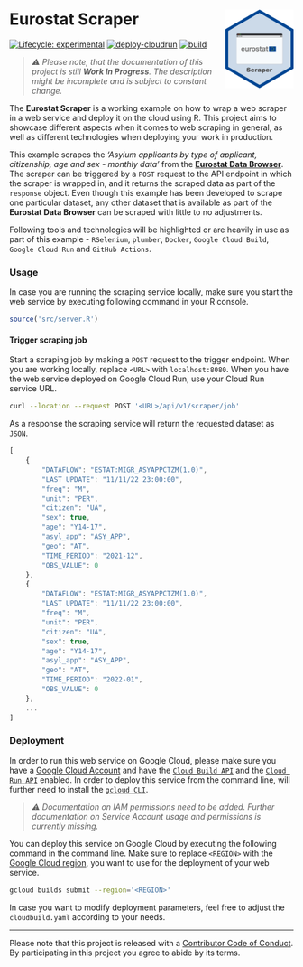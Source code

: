 
<!-- README.md is generated from README.Rmd. Please edit that file -->

# Eurostat Scraper <img src="man/figures/logo.png" align="right" height="139"/>

<!-- badges: start -->

[![Lifecycle:
experimental](https://lifecycle.r-lib.org/articles/figures/lifecycle-experimental.svg)](https://lifecycle.r-lib.org/articles/stages.html#experimental)
[![deploy-cloudrun](https://github.com/data-for-good-concepts/eurostat-scraper/actions/workflows/deploy-cloudrun.yaml/badge.svg)](https://github.com/data-for-good-concepts/eurostat-scraper/actions/workflows/deploy-cloudrun.yaml)
[![build](https://github.com/data-for-good-concepts/eurostat-scraper/actions/workflows/dry-run-docker-build.yaml/badge.svg)](https://github.com/data-for-good-concepts/eurostat-scraper/actions/workflows/dry-run-docker-build.yaml)

<!-- badges: end -->

> *⚠️ Please note, that the documentation of this project is still
> **Work In Progress**. The description might be incomplete and is
> subject to constant change.*

The **Eurostat Scraper** is a working example on how to wrap a web
scraper in a web service and deploy it on the cloud using R. This
project aims to showcase different aspects when it comes to web scraping
in general, as well as different technologies when deploying your work
in production.

This example scrapes the *‘Asylum applicants by type of applicant,
citizenship, age and sex - monthly data’* from the [**Eurostat Data
Browser**](https://ec.europa.eu/eurostat/databrowser/view/MIGR_ASYAPPCTZM/default/table?lang=en).
The scraper can be triggered by a `POST` request to the API endpoint in
which the scraper is wrapped in, and it returns the scraped data as part
of the `response` object. Even though this example has been developed to
scrape one particular dataset, any other dataset that is available as
part of the **Eurostat Data Browser** can be scraped with little to no
adjustments.

Following tools and technologies will be highlighted or are heavily in
use as part of this example - `RSelenium`, `plumber`, `Docker`,
`Google Cloud Build`, `Google Cloud Run` and `GitHub Actions`.

### Usage

In case you are running the scraping service locally, make sure you
start the web service by executing following command in your R console.

``` r
source('src/server.R')
```

#### Trigger scraping job

Start a scraping job by making a `POST` request to the trigger endpoint.
When you are working locally, replace `<URL>` with `localhost:8080`.
When you have the web service deployed on Google Cloud Run, use your
Cloud Run service URL.

``` bash
curl --location --request POST '<URL>/api/v1/scraper/job'
```

As a response the scraping service will return the requested dataset as
`JSON`.

``` js
[
    {
        "DATAFLOW": "ESTAT:MIGR_ASYAPPCTZM(1.0)",
        "LAST UPDATE": "11/11/22 23:00:00",
        "freq": "M",
        "unit": "PER",
        "citizen": "UA",
        "sex": true,
        "age": "Y14-17",
        "asyl_app": "ASY_APP",
        "geo": "AT",
        "TIME_PERIOD": "2021-12",
        "OBS_VALUE": 0
    },
    {
        "DATAFLOW": "ESTAT:MIGR_ASYAPPCTZM(1.0)",
        "LAST UPDATE": "11/11/22 23:00:00",
        "freq": "M",
        "unit": "PER",
        "citizen": "UA",
        "sex": true,
        "age": "Y14-17",
        "asyl_app": "ASY_APP",
        "geo": "AT",
        "TIME_PERIOD": "2022-01",
        "OBS_VALUE": 0
    },
    ...
]
```

### Deployment

In order to run this web service on Google Cloud, please make sure you
have a [Google Cloud Account](https://cloud.google.com/) and have the
[`Cloud Build API`](https://console.cloud.google.com/apis/library/cloudbuild.googleapis.com)
and the
[`Cloud Run API`](https://console.cloud.google.com/apis/library/run.googleapis.com)
enabled. In order to deploy this service from the command line, will
further need to install the
[`gcloud CLI`](https://cloud.google.com/sdk/docs/install).

> *⚠️ Documentation on IAM permissions need to be added. Further
> documentation on Service Account usage and permissions is currently
> missing.*

You can deploy this service on Google Cloud by executing the following
command in the command line. Make sure to replace `<REGION>` with the
[Google Cloud
region](https://cloud.google.com/compute/docs/regions-zones), you want
to use for the deployment of your web service.

``` bash
gcloud builds submit --region='<REGION>'
```

In case you want to modify deployment parameters, feel free to adjust
the `cloudbuild.yaml` according to your needs.

------------------------------------------------------------------------

Please note that this project is released with a [Contributor Code of
Conduct](CODE_OF_CONDUCT.md). By participating in this project you agree
to abide by its terms.
